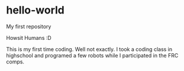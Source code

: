 # hello-world
My first repository 

Howsit Humans :D

This is my first time coding. Well not exactly. I took a coding class in highschool and programed a few robots while I participated in the FRC comps. 
